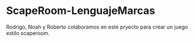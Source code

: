 # ScapeRoom-LenguajeMarcas
Rodrigo, Noah y Roberto colaboramos en este pryecto para crear un juego estilo scaperoom.
